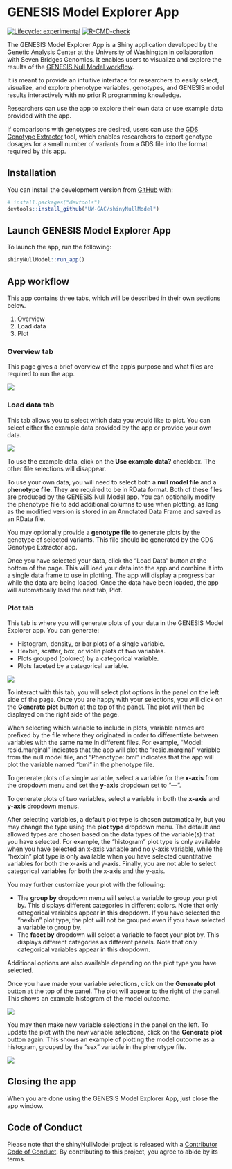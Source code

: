 
<!-- README.md is generated from README.Rmd. Please edit that file -->

# GENESIS Model Explorer App

<!-- badges: start -->

[![Lifecycle:
experimental](https://img.shields.io/badge/lifecycle-experimental-orange.svg)](https://lifecycle.r-lib.org/articles/stages.html#experimental)
[![R-CMD-check](https://github.com/UW-GAC/shinyNullModel/workflows/R-CMD-check/badge.svg)](https://github.com/UW-GAC/shinyNullModel/actions)
<!-- badges: end -->

The GENESIS Model Explorer App is a Shiny application developed by the
Genetic Analysis Center at the University of Washington in collaboration
with Seven Bridges Genomics. It enables users to visualize and explore
the results of the [GENESIS Null Model
workflow](https://platform.sb.biodatacatalyst.nhlbi.nih.gov/public/apps/admin/sbg-public-data/null-model).

It is meant to provide an intuitive interface for researchers to easily
select, visualize, and explore phenotype variables, genotypes, and
GENESIS model results interactively with no prior R programming
knowledge.

Researchers can use the app to explore their own data or use example
data provided with the app.

If comparisons with genotypes are desired, users can use the [GDS
Genotype
Extractor](https://platform.sb.biodatacatalyst.nhlbi.nih.gov/public/apps/smgogarten/uw-gac-commit/gds-genotype-extractor)
tool, which enables researchers to export genotype dosages for a small
number of variants from a GDS file into the format required by this app.

## Installation

You can install the development version from
[GitHub](https://github.com/) with:

``` r
# install.packages("devtools")
devtools::install_github("UW-GAC/shinyNullModel")
```

## Launch GENESIS Model Explorer App

To launch the app, run the following:

``` r
shinyNullModel::run_app()
```

## App workflow

This app contains three tabs, which will be described in their own
sections below.

1.  Overview
2.  Load data
3.  Plot

### Overview tab

This page gives a brief overview of the app’s purpose and what files are
required to run the app.

![](man/figures/overview.png)

### Load data tab

This tab allows you to select which data you would like to plot. You can
select either the example data provided by the app or provide your own
data.

![](man/figures/load-data.png)

To use the example data, click on the **Use example data?** checkbox.
The other file selections will disappear.

To use your own data, you will need to select both a **null model file**
and a **phenotype file**. They are required to be in RData format. Both
of these files are produced by the GENESIS Null Model app. You can
optionally modify the phenotype file to add additional columns to use
when plotting, as long as the modified version is stored in an Annotated
Data Frame and saved as an RData file.

You may optionally provide a **genotype file** to generate plots by the
genotype of selected variants. This file should be generated by the GDS
Genotype Extractor app.

Once you have selected your data, click the “Load Data” button at the
bottom of the page. This will load your data into the app and combine it
into a single data frame to use in plotting. The app will display a
progress bar while the data are being loaded. Once the data have been
loaded, the app will automatically load the next tab, Plot.

### Plot tab

This tab is where you will generate plots of your data in the GENESIS
Model Explorer app. You can generate:

  - Histogram, density, or bar plots of a single variable.
  - Hexbin, scatter, box, or violin plots of two variables.
  - Plots grouped (colored) by a categorical variable.
  - Plots faceted by a categorical variable.

![](man/figures/plot-initial.png)

To interact with this tab, you will select plot options in the panel on
the left side of the page. Once you are happy with your selections, you
will click on the **Generate plot** button at the top of the panel. The
plot will then be displayed on the right side of the page.

When selecting which variable to include in plots, variable names are
prefixed by the file where they originated in order to differentiate
between variables with the same name in different files. For example,
“Model: resid.marginal” indicates that the app will plot the
“resid.marginal” variable from the null model file, and “Phenotype:
bmi” indicates that the app will plot the variable named “bmi” in the
phenotype file.

To generate plots of a single variable, select a variable for the
**x-axis** from the dropdown menu and set the **y-axis** dropdown set to
“—”.

To generate plots of two variables, select a variable in both the
**x-axis** and **y-axis** dropdown menus.

After selecting variables, a default plot type is chosen automatically,
but you may change the type using the **plot type** dropdown menu. The
default and allowed types are chosen based on the data types of the
variable(s) that you have selected. For example, the “histogram” plot
type is only available when you have selected an x-axis variable and no
y-axis variable, while the “hexbin” plot type is only available when you
have selected quantitative variables for both the x-axis and y-axis.
Finally, you are not able to select categorical variables for both the
x-axis and the y-axis.

You may further customize your plot with the following:

  - The **group by** dropdown menu will select a variable to group your
    plot by. This displays different categories in different colors.
    Note that only categorical variables appear in this dropdown. If you
    have selected the “hexbin” plot type, the plot will not be grouped
    even if you have selected a variable to group by.
  - The **facet by** dropdown will select a variable to facet your plot
    by. This displays different categories as different panels. Note
    that only categorical variables appear in this dropdown.

Additional options are also available depending on the plot type you
have selected.

Once you have made your variable selections, click on the **Generate
plot** button at the top of the panel. The plot will appear to the right
of the panel. This shows an example histogram of the model outcome.

![](man/figures/plot-generated.png)

You may then make new variable selections in the panel on the left. To
update the plot with the new variable selections, click on the
**Generate plot** button again. This shows an example of plotting the
model outcome as a histogram, grouped by the “sex” variable in the
phenotype file.

![](man/figures/plot-generated-grouped.png)

## Closing the app

When you are done using the GENESIS Model Explorer App, just close the
app window.

## Code of Conduct

Please note that the shinyNullModel project is released with a
[Contributor Code of
Conduct](https://contributor-covenant.org/version/2/0/CODE_OF_CONDUCT.html).
By contributing to this project, you agree to abide by its terms.
